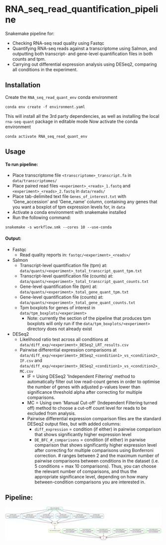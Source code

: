 # RNA_seq_read_quantification_pipeline

Snakemake pipeline for:
- Checking RNA-seq read quality using Fastqc
- Quantifying RNA-seq reads against a transcriptome using Salmon, and outputting both transcript- and gene-level quantification files in both counts and tpm.
- Carrying out differential expression analysis using DESeq2, comparing all conditions in the experiment.

## Installation
Create the `RNA_seq_read_quant_env` conda environment
```
conda env create -f environment.yaml
```
This will install all the 3rd party dependencies, as well as installing the local `rna-seq-quant` package in editable mode
Now activate the conda environment
```
conda activate RNA_seq_read_quant_env
```

## Usage

#### To run pipeline:
- Place transcriptome file ```<transcriptome>_transcript.fa``` in ```data/transcriptomes/```
- Place paired read files ```<experiment>_<reads>_1.fastq``` and ```<experiment>_<reads>_2.fastq``` in ```data/reads/```
- Place tab-delimited text file ```Genes_of_interest.txt``` with 'Gene_accession' and 'Gene_name' column, containing any genes that you want a boxplot of tpm expression levels for, in ```data```
- Activate a conda environment with snakemake installed
- Run the following command:
```
snakemake -s workflow.smk --cores 10 --use-conda
```
#### Output:
- Fastqc
  - Read quality reports in: ```fastqc/<experiment>_<reads>/```
- Salmon
  - Transcript-level quantification file (tpm) at: ```data/quants/<experiment>_total_transcript_quant_tpm.txt```
  - Transcript-level quantification file (counts) at: ```data/quants/<experiment>_total_transcript_quant_counts.txt```
  - Gene-level quantification file (tpm) at: ```data/quants/<experiment>_total_gene_quant_tpm.txt```
  - Gene-level quantification file (counts) at: ```data/quants/<experiment>_total_gene_quant_counts.txt```
  - Tpm boxplots for genes of interest in ```data/tpm_boxplots/<experiment>```
    - Note: currently the section of the pipeline that produces tpm boxplots will only run if the ```data/tpm_boxplots/<experiment>``` directory does not already exist
- DESeq2
  - Likelihood ratio test across all conditions at ```data/diff_exp/<experiment>_DESeq2_LRT_results.csv```
  - Pairwise differential expression comparisons at ```data/diff_exp/<experiment>_DESeq2_<condition1>_vs_<condition2>_IF.csv``` and ```data/diff_exp/<experiment>_DESeq2_<condition1>_vs_<condition2>_MC.csv```
    - IF = Using DESeq2 'Independent Filtering' method to automatically filter out low read-count genes in order to optimise the number of genes with adjusted p-values lower than significance threshold alpha after correcting for multiple comparisons.
    - MC = Using own 'Manual Cut-off' (Independent Filtering turned off) method to choose a cut-off count level for reads to be excluded from analysis.
    - Pairwise differential expression comparison files are the standard DESeq2 output files, but with added columns:
      - ```diff_expression``` = condition (if either) in pairwise comparison that shows significantly higher expression level
      - ```DE_BFC_#_comparisons``` = condition (if either) in parwise comparison that shows significantly higher expression level after correcting for multiple comparisons using Bonferroni correction. # ranges between 2 and the maximum number of pairwise comparisons between conditions in the dataset (i.e. 5 conditions = max 10 comparisons). Thus, you can choose the relevant number of comparisons, and thus the appropriate significance level, depending on how many between-condition comparisons you are interested in.


## Pipeline:

![plot](pipeline.svg)

